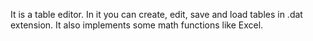 It is a table editor. In it you can create, edit, save and load tables in .dat extension. It also implements some math functions like Excel.
